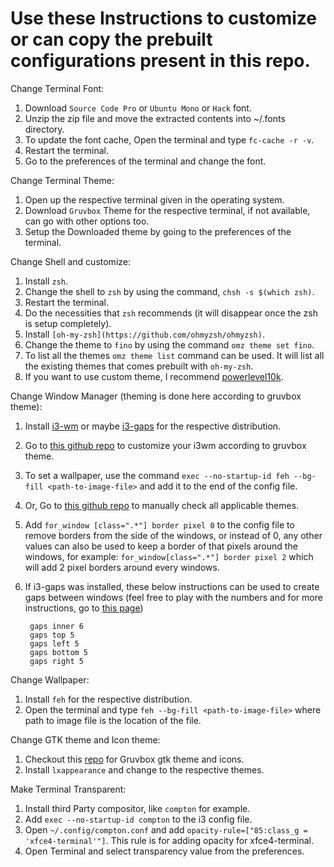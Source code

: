 # Use these Instructions to customize or can copy the prebuilt configurations present in this repo.

Change Terminal Font:
1. Download `Source Code Pro` or `Ubuntu Mono` or `Hack` font.
2. Unzip the zip file and move the extracted contents into ~/.fonts directory.
3. To update the font cache, Open the terminal and type `fc-cache -r -v`.
4. Restart the terminal.
5. Go to the preferences of the terminal and change the font.

Change Terminal Theme:
1. Open up the respective terminal given in the operating system.
2. Download `Gruvbox` Theme for the respective terminal, if not available, can go with other options too.
3. Setup the Downloaded theme by going to the preferences of the terminal.

Change Shell and customize:
1. Install `zsh`.
2. Change the shell to `zsh` by using the command, `chsh -s $(which zsh)`.
3. Restart the terminal.
4. Do the necessities that `zsh` recommends (it will disappear once the zsh is setup completely).
5. Install `[oh-my-zsh](https://github.com/ohmyzsh/ohmyzsh)`.
6. Change the theme to `fino` by using the command `omz theme set fino`.
7. To list all the themes `omz theme list` command can be used. It will list all the existing themes that comes prebuilt with `oh-my-zsh`.
8. If you want to use custom theme, I recommend [powerlevel10k](https://github.com/romkatv/powerlevel10k).

Change Window Manager (theming is done here according to gruvbox theme):
1. Install [i3-wm](https://github.com/i3/i3) or maybe [i3-gaps](https://github.com/Airblader/i3) for the respective distribution.
2. Go to [this github repo](https://github.com/a-schaefers/i3-wm-gruvbox-theme/) to customize your i3wm according to gruvbox theme.
3. To set a wallpaper, use the command `exec --no-startup-id feh --bg-fill <path-to-image-file>` and add it to the end of the config file.
4. Or, Go to [this github repo](https://github.com/nimishgo/i3wm-themes) to manually check all applicable themes.
5. Add `for_window [class=".*"] border pixel 0` to the config file to remove borders from the side of the windows, or instead of 0, any other values can also be used to keep a border of that pixels around the windows, for example: `for_window[class=".*"] border pixel 2` which will add 2 pixel borders around every windows.
6. If i3-gaps was installed, these below instructions can be used to create gaps between windows (feel free to play with the numbers and for more instructions, go to [this page](https://github.com/Airblader/i3#configuration))

        gaps inner 6
        gaps top 5
        gaps left 5
        gaps bottom 5
        gaps right 5

Change Wallpaper:
1. Install `feh` for the respective distribution.
2. Open the terminal and type `feh --bg-fill <path-to-image-file>` where path to image file is the location of the file.

Change GTK theme and Icon theme:
1. Checkout this [repo](https://github.com/TheGreatMcPain/gruvbox-material-gtk) for Gruvbox gtk theme and icons.
2. Install `lxappearance` and change to the respective themes.

Make Terminal Transparent:
1. Install third Party compositor, like `compton` for example.
2. Add `exec --no-startup-id compton` to the i3 config file.
3. Open `~/.config/compton.conf` and add `opacity-rule=["85:class_g = 'xfce4-terminal'"]`. This rule is for adding opacity for xfce4-terminal.
4. Open Terminal and select transparency value from the preferences.
